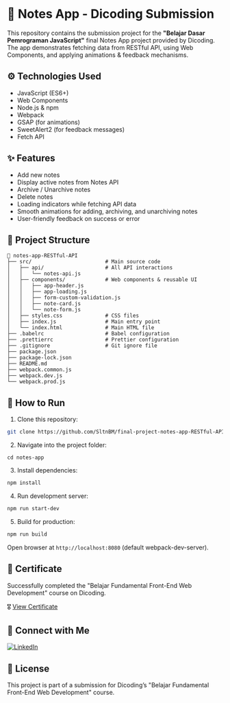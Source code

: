 # 📝 Notes App - Dicoding Submission
This repository contains the submission project for the **"Belajar Dasar Pemrograman JavaScript"** final Notes App project provided by Dicoding.
The app demonstrates fetching data from RESTful API, using Web Components, and applying animations & feedback mechanisms.

## ⚙️ Technologies Used
- JavaScript (ES6+)
- Web Components
- Node.js & npm
- Webpack
- GSAP (for animations)
- SweetAlert2 (for feedback messages)
- Fetch API

## ✨ Features
- Add new notes
- Display active notes from Notes API
- Archive / Unarchive notes
- Delete notes
- Loading indicators while fetching API data
- Smooth animations for adding, archiving, and unarchiving notes
- User-friendly feedback on success or error

## 📁 Project Structure
```plaintext
📂 notes-app-RESTful-API
├── src/                        # Main source code
│   ├── api/                    # All API interactions
│   │   └── notes-api.js
│   ├── components/             # Web components & reusable UI
│   │   ├── app-header.js
│   │   ├── app-loading.js
│   │   ├── form-custom-validation.js
│   │   ├── note-card.js
│   │   └── note-form.js
│   ├── styles.css              # CSS files
│   ├── index.js                # Main entry point
│   └── index.html              # Main HTML file
├── .babelrc                    # Babel configuration
├── .prettierrc                 # Prettier configuration
├── .gitignore                  # Git ignore file
├── package.json
├── package-lock.json
├── README.md
├── webpack.common.js
├── webpack.dev.js
└── webpack.prod.js
```

## 🚀 How to Run
1. Clone this repository:
```bash
git clone https://github.com/SltnBM/final-project-notes-app-RESTful-API.git
```
2. Navigate into the project folder:
```
cd notes-app
```
3. Install dependencies:
```bash
npm install
```
4. Run development server:
```bash
npm run start-dev
```
5. Build for production:
```bash
npm run build
```
Open browser at `http://localhost:8080` (default webpack-dev-server).

## 📜 Certificate
Successfully completed the "Belajar Fundamental Front-End Web Development" course on Dicoding.

🎖️ [View Certificate](https://www.dicoding.com/certificates/6RPNG6WM9Z2M)

## 🤝 Connect with Me
[![LinkedIn](https://img.shields.io/badge/LinkedIn-Sultan%20Badra-blue?logo=linkedin&logoColor=white&style=flat-square)](https://www.linkedin.com/in/sultan-badra)

## 📄 License
This project is part of a submission for Dicoding’s "Belajar Fundamental Front-End Web Development" course.
